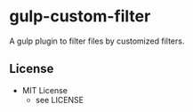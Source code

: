 # gulp-custom-filter

A gulp plugin to filter files by customized filters.

## License

* MIT License
	* see LICENSE
